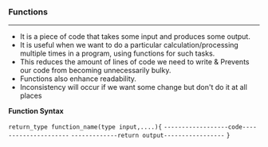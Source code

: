 ### **Functions**
---

- It is a piece of code that takes some input and produces some output.
- It is useful when we want to do a particular calculation/processing multiple times in  a program, using functions for such tasks.
- This reduces the amount of lines of code we need to write & Prevents our code from becoming unnecessarily bulky.
- Functions also enhance readability.
- Inconsistency will occur if we want some change but don't do it at all places


**Function Syntax**

`return_type function_name(type input,....){`
`------------------code---------------------`
`-------------return output-----------------`
`}                                          `